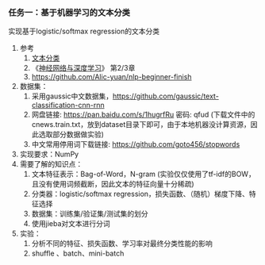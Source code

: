 ### 任务一：基于机器学习的文本分类

实现基于logistic/softmax regression的文本分类

1. 参考
   1. [文本分类](../文本分类.md)
   2. 《[神经网络与深度学习](https://nndl.github.io/)》 第2/3章
   3. https://github.com/Alic-yuan/nlp-beginner-finish
2. 数据集：
   1. 采用gaussic中文数据集，https://github.com/gaussic/text-classification-cnn-rnn
   2. 网盘链接: https://pan.baidu.com/s/1hugrfRu 密码: qfud (下载文件中的cnews.train.txt，放到dataset目录下即可，由于本地机器没计算资源，因此选取部分数据做实验)
   3. 中文常用停用词下载链接: https://github.com/goto456/stopwords
3. 实现要求：NumPy
4. 需要了解的知识点：
   1. 文本特征表示：Bag-of-Word，N-gram (实验仅仅使用了tf-idf的BOW， 且没有使用词频截断，因此文本的特征向量十分稀疏)
   2. 分类器：logistic/softmax  regression，损失函数、（随机）梯度下降、特征选择
   3. 数据集：训练集/验证集/测试集的划分
   4. 使用jieba对文本进行分词
5. 实验：
   1. 分析不同的特征、损失函数、学习率对最终分类性能的影响
   2. shuffle 、batch、mini-batch 


